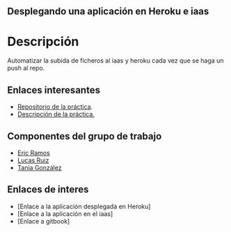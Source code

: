 ## Desplegando una aplicación en Heroku e iaas


# Descripción

Automatizar la subida de ficheros al iaas y heroku cada vez que se haga un push al repo.



## Enlaces interesantes 
 
* [Repositorio de la práctica](https://github.com/ULL-ESIT-SYTW-1617/practica-despliegues-en-iaas-y-heroku-ericlucastania).
* [Descripción de la práctica.](https://crguezl.github.io/ull-esit-1617/practicas/practicaiaas.html)



## Componentes del grupo de trabajo

* [Eric Ramos](https://github.com/alu0100786330)
* [Lucas Ruiz](https://github.com/alu0100785265)
* [Tania González](https://github.com/tania77)

## Enlaces de interes

* [Enlace a la aplicación desplegada en Heroku]
* [Enlace a la aplicación en el iaas]
* [Enlace a gitbook]
